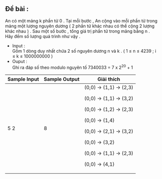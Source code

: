 
## Đề bài : </br>
An có một mảng k phần tử 0 . Tại mỗi bước , An cộng vào mỗi phần tử trong mảng một lượng nguyên dương ( 2 phần tử khác nhau có thể cộng 2 lượng khác nhau ) . Sau một số bước , tổng giá trị phần tử trong mảng bằng n . Hãy đếm số lượng quá trình như vậy .

- Input : </br>
Gồm 1 dòng duy nhất chứa 2 số nguyên dương n và k . (   1 &le; n &le; 4239 ; i &le; k &le; 1000000000 )
- Ouput : </br>
Ghi ra đáp số  theo modulo nguyên tố 7340033 = 7 x 2<sup>20</sup> + 1


|Sample Input|Sample Output|Giải thích |
| --- | --- | --- |
|5 2| 8 | (0,0) -> (1,1) -> (2,3) </p> (0,0) &#8594; (1,1) &#8594; (3,2) </p> (0,0) -> (1,2) -> (2,3) </p> (0,0) -> (1,4)  </p> (0,0) -> (2,1) -> (3,2) </p>    (0,0)  -> (3,2) </p>    (0,0) -> (1,1) -> (2,3) </p> (0,0) -> (4,1)  </p>     |


